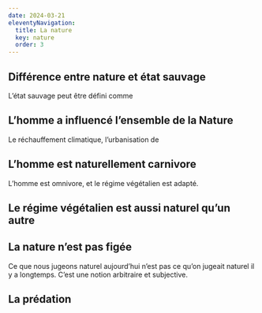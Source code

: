 ```yaml
---
date: 2024-03-21
eleventyNavigation:
  title: La nature
  key: nature
  order: 3
---
```


## Différence entre nature et état sauvage

L’état sauvage peut être défini comme

## L’homme a influencé l’ensemble de la Nature

Le réchauffement climatique, l’urbanisation de

## L’homme est naturellement carnivore

L’homme est omnivore, et le régime végétalien est adapté.

## Le régime végétalien est aussi naturel qu’un autre


## La nature n’est pas figée

Ce que nous jugeons naturel aujourd’hui n’est pas ce qu’on jugeait naturel il y a longtemps.
C’est une notion arbitraire et subjective.

## La prédation
